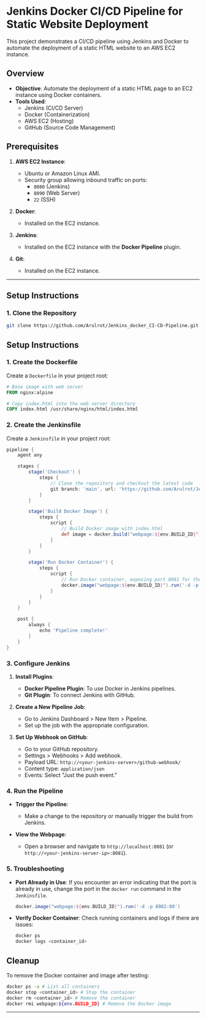 # Jenkins Docker CI/CD Pipeline for Static Website Deployment

This project demonstrates a CI/CD pipeline using Jenkins and Docker to automate the deployment of a static HTML website to an AWS EC2 instance.

##  Overview

- **Objective**: Automate the deployment of a static HTML page to an EC2 instance using Docker containers.
- **Tools Used**: 
  - Jenkins (CI/CD Server)
  - Docker (Containerization)
  - AWS EC2 (Hosting)
  - GitHub (Source Code Management)

##  Prerequisites

1. **AWS EC2 Instance**:
   - Ubuntu or Amazon Linux AMI.
   - Security group allowing inbound traffic on ports:
     - `8080` (Jenkins)
     - `8090` (Web Server)
     - `22` (SSH)

2. **Docker**:
   - Installed on the EC2 instance.

3. **Jenkins**:
   - Installed on the EC2 instance with the **Docker Pipeline** plugin. 

4. **Git**:
   - Installed on the EC2 instance.

---

##  Setup Instructions

### 1. Clone the Repository
```bash
git clone https://github.com/Arulrot/Jenkins_docker_CI-CD-Pipeline.git
```


## Setup Instructions

### 1. **Create the Dockerfile**

Create a `Dockerfile` in your project root:

```dockerfile
# Base image with web server
FROM nginx:alpine

# Copy index.html into the web server directory
COPY index.html /usr/share/nginx/html/index.html
```

### 2. **Create the Jenkinsfile**

Create a `Jenkinsfile` in your project root:

```groovy
pipeline {
    agent any

    stages {
        stage('Checkout') {
            steps {
                // Clone the repository and checkout the latest code
                git branch: 'main', url: 'https://github.com/Arulrot/Jenkins_docker_CI-CD-Pipeline.git'
            }
        }

        stage('Build Docker Image') {
            steps {
                script {
                    // Build Docker image with index.html
                    def image = docker.build("webpage:${env.BUILD_ID}", ".")
                }
            }
        }

        stage('Run Docker Container') {
            steps {
                script {
                    // Run Docker container, exposing port 8081 for the web server
                    docker.image("webpage:${env.BUILD_ID}").run('-d -p 8081:80')
                }
            }
        }
    }

    post {
        always {
            echo 'Pipeline complete!'
        }
    }
}
```

### 3. **Configure Jenkins**

1. **Install Plugins**:
   - **Docker Pipeline Plugin**: To use Docker in Jenkins pipelines.
   - **Git Plugin**: To connect Jenkins with GitHub.

2. **Create a New Pipeline Job**:
   - Go to Jenkins Dashboard > New Item > Pipeline.
   - Set up the job with the appropriate configuration.

3. **Set Up Webhook on GitHub**:
   - Go to your GitHub repository.
   - Settings > Webhooks > Add webhook.
   - Payload URL: `http://<your-jenkins-server>/github-webhook/`
   - Content type: `application/json`
   - Events: Select "Just the push event."

### 4. **Run the Pipeline**

- **Trigger the Pipeline**:
  - Make a change to the repository or manually trigger the build from Jenkins.
  
- **View the Webpage**:
  - Open a browser and navigate to `http://localhost:8081` (or `http://<your-jenkins-server-ip>:8081`).

### 5. **Troubleshooting**

- **Port Already in Use**:
  If you encounter an error indicating that the port is already in use, change the port in the `docker run` command in the `Jenkinsfile`.

  ```groovy
  docker.image("webpage:${env.BUILD_ID}").run('-d -p 8082:80')
  ```

- **Verify Docker Container**:
  Check running containers and logs if there are issues:

  ```bash
  docker ps
  docker logs <container_id>
  ```

## Cleanup

To remove the Docker container and image after testing:

```bash
docker ps -a # List all containers
docker stop <container_id> # Stop the container
docker rm <container_id> # Remove the container
docker rmi webpage:${env.BUILD_ID} # Remove the Docker image
```

---


